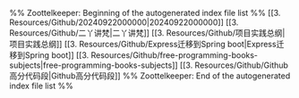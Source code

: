 %% Zoottelkeeper: Beginning of the autogenerated index file list  %%
 [[3. Resources/Github/20240922000000|20240922000000]]
 [[3. Resources/Github/二丫讲梵|二丫讲梵]]
 [[3. Resources/Github/项目实践总纲|项目实践总纲]]
 [[3. Resources/Github/Express迁移到Spring boot|Express迁移到Spring boot]]
 [[3. Resources/Github/free-programming-books-subjects|free-programming-books-subjects]]
 [[3. Resources/Github/Github高分代码段|Github高分代码段]]
%% Zoottelkeeper: End of the autogenerated index file list  %%
